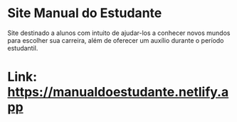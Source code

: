 # Site Manual do Estudante

Site destinado a alunos com intuito de ajudar-los a conhecer novos mundos para escolher sua carreira, além de oferecer um auxílio durante o período estudantil.

# Link: https://manualdoestudante.netlify.app
